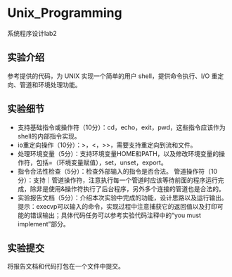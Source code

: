 # Unix_Programming
系统程序设计lab2
## 实验介绍
参考提供的代码，为 UNIX 实现一个简单的用户 shell，提供命令执行、I/O 重定向、管道和环境处理功能。

## 实验细节
- 支持基础指令或操作符（10分）：cd，echo，exit，pwd，这些指令应该作为shell的内部指令实现。
- io重定向操作（10分）：>，<，>>，需要支持重定向到流和文件。
- 处理环境变量（5分）：支持环境变量HOME和PATH，以及修改环境变量的操作符，包括=（环境变量赋值），set，unset，export。
- 指令合法性检查（5分）：检查外部输入的指令是否合法。
管道操作符（10分）：支持｜管道操作符，注意执行每一个管道时应该等待前面的程序运行完成，除非是使用&操作符执行了后台程序，另外多个连接的管道也是合法的。
- 实验报告文档（5分）：介绍本次实验中完成的功能，设计思路以及运行输出。
提示：execvp可以输入的命令，实现过程中注意捕获它的返回值以及打印可能的错误输出；具体代码任务可以参考实验代码注释中的“you must implement”部分。
## 实验提交
将报告文档和代码打包在一个文件中提交。
